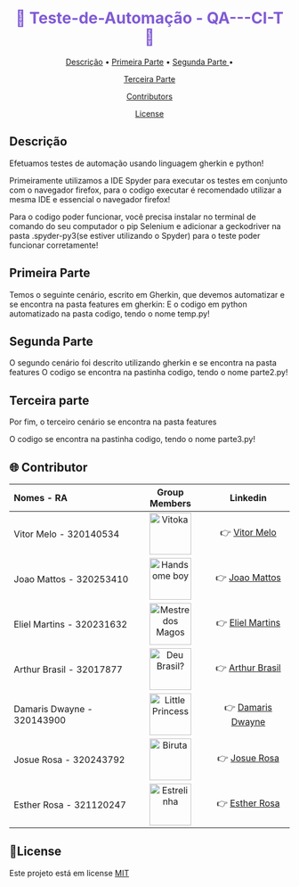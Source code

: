 
<h1 align="center" style="color: #805ad5; font-weight: bold;">🚀 Teste-de-Automação - QA---CI-T 🚀</h1>

<p align="center">
 <a href="#descrição">Descrição</a> • 
 <a href="#parte">Primeira Parte</a> • 
 <a href="#parte">Segunda Parte </a> •
</p>

<p align="center">
  <a href="#parte">Terceira Parte </a>
  </p>
  
  <p align="center">
  <a href="#Contributors">Contributors</a>
   </p>
   
   <p align="center">
   <a href="#license">License</a>
   </p>


<h2 id="descrição">Descrição </h2>

Efetuamos testes de automação usando linguagem gherkin e python!

Primeiramente utilizamos a IDE Spyder para executar os testes em conjunto com o navegador firefox,
para o codigo executar é recomendado utilizar a mesma IDE e essencial o navegador firefox!

Para o codigo poder funcionar, você precisa instalar no terminal de comando do seu computador o pip Selenium
e adicionar a geckodriver na pasta .spyder-py3(se estiver utilizando o Spyder) para o teste poder funcionar corretamente!

<h2 id="parte">Primeira Parte </h2>

Temos o seguinte cenário, escrito em Gherkin, que devemos automatizar e se encontra na pasta features em gherkin:
E o codigo em python automatizado na pasta codigo, tendo o nome temp.py!

<h2 id="parte">Segunda Parte  </h2>

O segundo cenário foi descrito utilizando gherkin e se encontra na pasta features
O codigo se encontra na pastinha codigo, tendo o nome parte2.py!


<h2 id="parte">Terceira parte </h2>

Por fim, o terceiro cenário se encontra na pasta features 

O codigo se encontra na pastinha codigo, tendo o nome parte3.py!


<h2 id="Contributors">🌐 Contributor</h2>


|         Nomes - RA         |    Group Members     |   Linkedin   |
| :------------------------- | :------------------: | :----------: |
| Vitor Melo     - 320140534 | <img align="center" width="75" height="75" src="https://user-images.githubusercontent.com/91764249/144689706-c7fc1f86-af55-4f23-8d6b-1f2d0e976e30.jpg" title="Vitoka" /> | 👉 <a href="https://www.linkedin.com/in/vitor-alexandrino-de-melo-6b260319a/" target="_blank"> Vitor Melo</a>  |
| Joao Mattos    - 320253410 | <img align="center" width="75" height="75" src="https://user-images.githubusercontent.com/91764249/144689805-f5281ca6-6035-41fb-8668-395d2d39af6a.jpg" title="Handsome boy" /> | 👉 <a href="https://www.linkedin.com/in/jo%C3%A3o-vitor-r-b8a53194/" target="_blank"> Joao Mattos </a>  |
| Eliel Martins  - 320231632 | <img align="center" width="75" height="75" src="https://user-images.githubusercontent.com/91764249/144688817-1021210f-4330-4a83-ad0c-18f5f53b5601.jpg" title="Mestre dos Magos" /> | 👉 <a href="https://www.linkedin.com/in/eliel-martins-48785949/" target="_blank">  Eliel Martins </a>  |
| Arthur Brasil  - 32017877  | <img align="center" width="75" height="75" src="https://user-images.githubusercontent.com/91764249/144689886-5192743f-969e-4915-92e1-b4636ca9369a.jpg" title="Deu Brasil?" /> | 👉 <a href="https://www.linkedin.com/in/arthur-brasil-5b3034220" target="_blank"> Arthur Brasil</a>  |
| Damaris Dwayne - 320143900 | <img align="center" width="75" height="75" src="https://user-images.githubusercontent.com/91764249/144689922-0de2bfa9-6421-4915-a5cf-690a7785e0fa.jpg" title="Little Princess" /> | 👉 <a href="https://www.linkedin.com/in/d%C3%A2maris-dwayne/" target="_blank"> Damaris Dwayne </a>  |
| Josue Rosa     - 320243792 | <img align="center" width="75" height="75" src="https://user-images.githubusercontent.com/91764249/144689948-989e6ea3-af70-4694-8710-df73bb93b253.jpg" title="Biruta" /> | 👉 <a href="https://www.linkedin.com/in/josue-silva-b26a26163/" target="_blank">  Josue Rosa </a>  |
| Esther Rosa    - 321120247 | <img align="center" width="75" height="75" src="https://user-images.githubusercontent.com/91764249/144689977-216c92d8-d34c-44d0-b228-15e8c9115f05.jpg" title="Estrelinha" /> | 👉 <a href="https://www.linkedin.com/in/esthersouzarosa" target="_blank">  Esther Rosa  </a>  |


<h2 id="license">📃License  </h2>

Este projeto está em license [MIT](LICENSE) 
